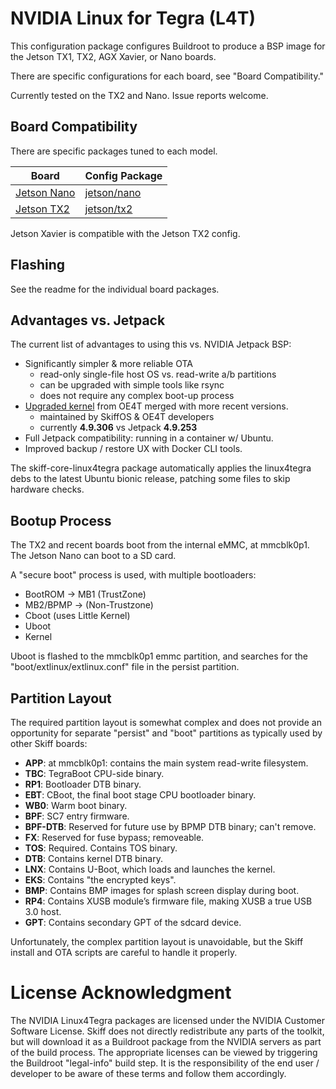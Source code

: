# NVIDIA Linux for Tegra (L4T)

This configuration package configures Buildroot to produce a BSP image for the
Jetson TX1, TX2, AGX Xavier, or Nano boards.

There are specific configurations for each board, see "Board Compatibility."
 
Currently tested on the TX2 and Nano. Issue reports welcome.

## Board Compatibility

There are specific packages tuned to each model.

| **Board**       | **Config Package**    |
| --------------- | -----------------     |
| [Jetson Nano]   | [jetson/nano](./nano) |
| [Jetson TX2]    | [jetson/tx2](./tx2)   |

Jetson Xavier is compatible with the Jetson TX2 config.

[Jetson Nano]: https://developer.nvidia.com/embedded/jetson-nano-developer-kit
[Jetson TX2]: https://elinux.org/Jetson_TX2

## Flashing

See the readme for the individual board packages.

## Advantages vs. Jetpack

The current list of advantages to using this vs. NVIDIA Jetpack BSP:

 - Significantly simpler & more reliable OTA
   - read-only single-file host OS vs. read-write a/b partitions
   - can be upgraded with simple tools like rsync
   - does not require any complex boot-up process
 - [Upgraded kernel] from OE4T merged with more recent versions.
   - maintained by SkiffOS & OE4T developers
   - currently **4.9.306** vs Jetpack **4.9.253**
 - Full Jetpack compatibility: running in a container w/ Ubuntu.
 - Improved backup / restore UX with Docker CLI tools.
 
The skiff-core-linux4tegra package automatically applies the linux4tegra debs to
the latest Ubuntu bionic release, patching some files to skip hardware checks.

[Upgraded kernel]: https://github.com/skiffos/linux/tree/skiff-jetson-4.9.x

## Bootup Process

The TX2 and recent boards boot from the internal eMMC, at mmcblk0p1. The Jetson
Nano can boot to a SD card.

A "secure boot" process is used, with multiple bootloaders:

 - BootROM -> MB1 (TrustZone)
 - MB2/BPMP -> (Non-Trustzone)
 - Cboot (uses Little Kernel)
 - Uboot
 - Kernel
 
Uboot is flashed to the mmcblk0p1 emmc partition, and searches for the
"boot/extlinux/extlinux.conf" file in the persist partition.

## Partition Layout

The required partition layout is somewhat complex and does not provide an
opportunity for separate "persist" and "boot" partitions as typically used by
other Skiff boards:

 - **APP**: at mmcblk0p1: contains the main system read-write filesystem.
 - **TBC**: TegraBoot CPU-side binary.
 - **RP1**: Bootloader DTB binary.
 - **EBT**: CBoot, the final boot stage CPU bootloader binary.
 - **WB0**: Warm boot binary.
 - **BPF**: SC7 entry firmware.
 - **BPF-DTB**: Reserved for future use by BPMP DTB binary; can't remove.
 - **FX**: Reserved for fuse bypass; removeable.
 - **TOS**: Required. Contains TOS binary.
 - **DTB**: Contains kernel DTB binary.
 - **LNX**: Contains U-Boot, which loads and launches the kernel.
 - **EKS**: Contains "the encrypted keys".
 - **BMP**: Contains BMP images for splash screen display during boot.
 - **RP4**: Contains XUSB module’s firmware file, making XUSB a true USB 3.0 host.
 - **GPT**: Contains secondary GPT of the sdcard device.

Unfortunately, the complex partition layout is unavoidable, but the Skiff
install and OTA scripts are careful to handle it properly.

# License Acknowledgment

The NVIDIA Linux4Tegra packages are licensed under the NVIDIA Customer Software
License. Skiff does not directly redistribute any parts of the toolkit, but will
download it as a Buildroot package from the NVIDIA servers as part of the build
process. The appropriate licenses can be viewed by triggering the Buildroot
"legal-info" build step. It is the responsibility of the end user / developer to be
aware of these terms and follow them accordingly.
